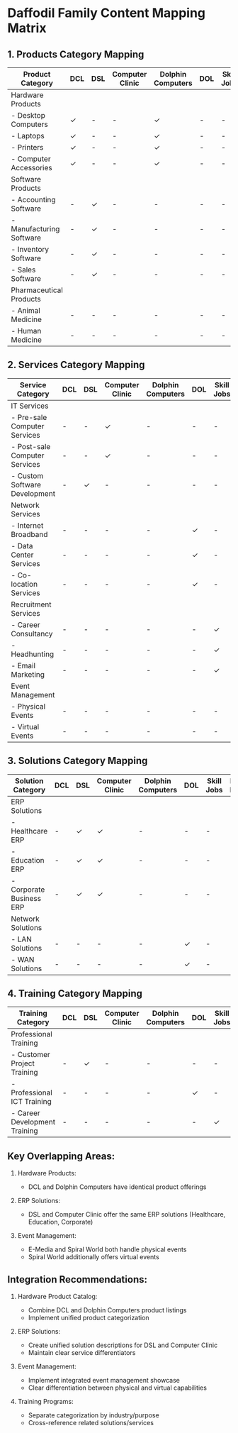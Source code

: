# Daffodil Family Content Mapping Matrix

## 1. Products Category Mapping

| Product Category | DCL | DSL | Computer Clinic | Dolphin Computers | DOL | Skill Jobs | Newtec Pharma | Amar Pharma | E-Media | Spiral World |
|-----------------|-----|-----|-----------------|-------------------|-----|------------|---------------|-------------|----------|--------------|
| Hardware Products |
| - Desktop Computers | ✓ | - | - | ✓ | - | - | - | - | - | - |
| - Laptops | ✓ | - | - | ✓ | - | - | - | - | - | - |
| - Printers | ✓ | - | - | ✓ | - | - | - | - | - | - |
| - Computer Accessories | ✓ | - | - | ✓ | - | - | - | - | - | - |
| Software Products |
| - Accounting Software | - | ✓ | - | - | - | - | - | - | - | - |
| - Manufacturing Software | - | ✓ | - | - | - | - | - | - | - | - |
| - Inventory Software | - | ✓ | - | - | - | - | - | - | - | - |
| - Sales Software | - | ✓ | - | - | - | - | - | - | - | - |
| Pharmaceutical Products |
| - Animal Medicine | - | - | - | - | - | - | ✓ | - | - | - |
| - Human Medicine | - | - | - | - | - | - | - | ✓ | - | - |

## 2. Services Category Mapping

| Service Category | DCL | DSL | Computer Clinic | Dolphin Computers | DOL | Skill Jobs | Newtec Pharma | Amar Pharma | E-Media | Spiral World |
|-----------------|-----|-----|-----------------|-------------------|-----|------------|---------------|-------------|----------|--------------|
| IT Services |
| - Pre-sale Computer Services | - | - | ✓ | - | - | - | - | - | - | - |
| - Post-sale Computer Services | - | - | ✓ | - | - | - | - | - | - | - |
| - Custom Software Development | - | ✓ | - | - | - | - | - | - | - | - |
| Network Services |
| - Internet Broadband | - | - | - | - | ✓ | - | - | - | - | - |
| - Data Center Services | - | - | - | - | ✓ | - | - | - | - | - |
| - Co-location Services | - | - | - | - | ✓ | - | - | - | - | - |
| Recruitment Services |
| - Career Consultancy | - | - | - | - | - | ✓ | - | - | - | - |
| - Headhunting | - | - | - | - | - | ✓ | - | - | - | - |
| - Email Marketing | - | - | - | - | - | ✓ | - | - | - | - |
| Event Management |
| - Physical Events | - | - | - | - | - | - | - | - | ✓ | ✓ |
| - Virtual Events | - | - | - | - | - | - | - | - | - | ✓ |

## 3. Solutions Category Mapping

| Solution Category | DCL | DSL | Computer Clinic | Dolphin Computers | DOL | Skill Jobs | Newtec Pharma | Amar Pharma | E-Media | Spiral World |
|-----------------|-----|-----|-----------------|-------------------|-----|------------|---------------|-------------|----------|--------------|
| ERP Solutions |
| - Healthcare ERP | - | ✓ | ✓ | - | - | - | - | - | - | - |
| - Education ERP | - | ✓ | ✓ | - | - | - | - | - | - | - |
| - Corporate Business ERP | - | ✓ | ✓ | - | - | - | - | - | - | - |
| Network Solutions |
| - LAN Solutions | - | - | - | - | ✓ | - | - | - | - | - |
| - WAN Solutions | - | - | - | - | ✓ | - | - | - | - | - |

## 4. Training Category Mapping

| Training Category | DCL | DSL | Computer Clinic | Dolphin Computers | DOL | Skill Jobs | Newtec Pharma | Amar Pharma | E-Media | Spiral World |
|-----------------|-----|-----|-----------------|-------------------|-----|------------|---------------|-------------|----------|--------------|
| Professional Training |
| - Customer Project Training | - | ✓ | - | - | - | - | - | - | - | - |
| - Professional ICT Training | - | - | - | - | ✓ | - | - | - | - | - |
| - Career Development Training | - | - | - | - | - | ✓ | - | - | - | - |

## Key Overlapping Areas:

1. Hardware Products:
   - DCL and Dolphin Computers have identical product offerings
   
2. ERP Solutions:
   - DSL and Computer Clinic offer the same ERP solutions (Healthcare, Education, Corporate)

3. Event Management:
   - E-Media and Spiral World both handle physical events
   - Spiral World additionally offers virtual events

## Integration Recommendations:

1. Hardware Product Catalog:
   - Combine DCL and Dolphin Computers product listings
   - Implement unified product categorization

2. ERP Solutions:
   - Create unified solution descriptions for DSL and Computer Clinic
   - Maintain clear service differentiators

3. Event Management:
   - Implement integrated event management showcase
   - Clear differentiation between physical and virtual capabilities

4. Training Programs:
   - Separate categorization by industry/purpose
   - Cross-reference related solutions/services
